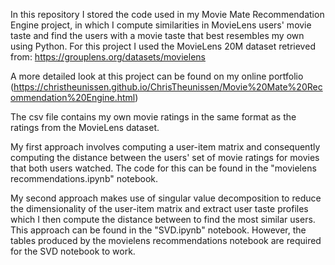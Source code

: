 In this repository I stored the code used in my Movie Mate Recommendation Engine project, in which I compute similarities in MovieLens users' movie taste and find the users with a movie taste that best resembles my own using Python. For this project I used the MovieLens 20M dataset retrieved from: https://grouplens.org/datasets/movielens

A more detailed look at this project can be found on my online portfolio (https://christheunissen.github.io/ChrisTheunissen/Movie%20Mate%20Recommendation%20Engine.html)

The csv file contains my own movie ratings in the same format as the ratings from the MovieLens dataset.

My first approach involves computing a user-item matrix and consequently computing the distance between the users' set of movie ratings for movies that both users watched. The code for this can be found in the "movielens recommendations.ipynb" notebook.

My second approach makes use of singular value decomposition to reduce the dimensionality of the user-item matrix and extract user taste profiles which I then compute the distance between to find the most similar users.
This approach can be found in the "SVD.ipynb" notebook. However, the tables produced by the movielens recommendations notebook are required for the SVD notebook to work.





